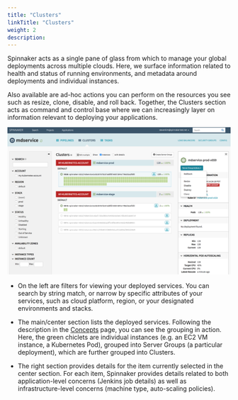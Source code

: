 ```yaml
---
title: "Clusters"
linkTitle: "Clusters"
weight: 2
description:
---
```


Spinnaker acts as a single pane of glass from which to manage your global deployments across multiple clouds. Here, we surface information related to health and status of running environments, and metadata around deployments and individual instances.

Also available are ad-hoc actions you can perform on the resources you see such as resize, clone, disable, and roll back. Together, the Clusters section acts as command and control base where we can increasingly layer on information relevant to deploying your applications.

<!-- TODO(stevenkim): better screenshot with multi-cloud, multi-region -->
![](clusters.png)

* On the left are filters for viewing your deployed services. You can search by string match, or narrow by specific attributes of your services, such as cloud platform, region, or your designated environments and stacks.

* The main/center section lists the deployed services. Following the description in the [Concepts](/concepts/) page, you can see the grouping in action. Here, the green chiclets are individual instances (e.g. an EC2 VM instance, a Kubernetes Pod), grouped into Server Groups (a particular deployment), which are further grouped into Clusters.

* The right section provides details for the item currently selected in the center section. For each item, Spinnaker provides details related to both application-level concerns (Jenkins job details) as well as infrastructure-level concerns (machine type, auto-scaling policies).
